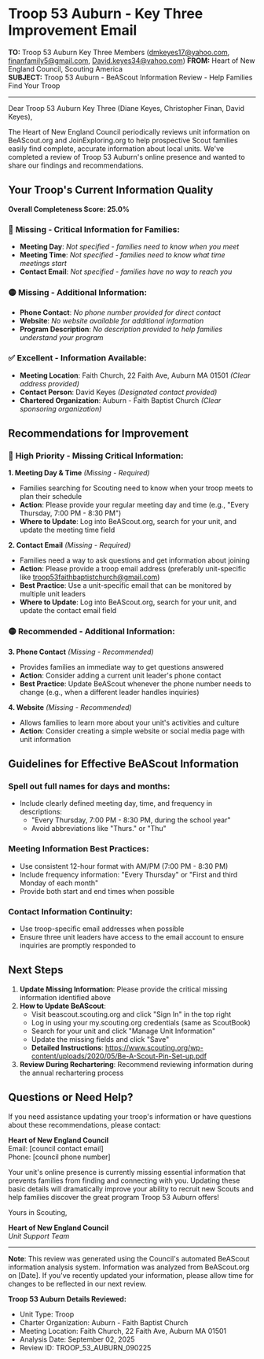 # Troop 53 Auburn - Key Three Improvement Email

**TO:** Troop 53 Auburn Key Three Members (dmkeyes17@yahoo.com, finanfamily5@gmail.com, David.keyes34@yahoo.com)
**FROM:** Heart of New England Council, Scouting America  
**SUBJECT:** Troop 53 Auburn - BeAScout Information Review - Help Families Find Your Troop  

---

Dear Troop 53 Auburn Key Three (Diane Keyes, Christopher  Finan, David Keyes),

The Heart of New England Council periodically reviews unit information on BeAScout.org and JoinExploring.org to help prospective Scout families easily find complete, accurate information about local units. We've completed a review of Troop 53 Auburn's online presence and wanted to share our findings and recommendations.

## Your Troop's Current Information Quality

**Overall Completeness Score: 25.0%**

### 🔴 **Missing - Critical Information for Families:**
- **Meeting Day**: *Not specified - families need to know when you meet*
- **Meeting Time**: *Not specified - families need to know what time meetings start*
- **Contact Email**: *Not specified - families have no way to reach you*

### 🟡 **Missing - Additional Information:**
- **Phone Contact**: *No phone number provided for direct contact*
- **Website**: *No website available for additional information*
- **Program Description**: *No description provided to help families understand your program*

### ✅ **Excellent - Information Available:**
- **Meeting Location**: Faith Church, 22 Faith Ave, Auburn MA 01501 *(Clear address provided)*
- **Contact Person**: David Keyes *(Designated contact provided)*
- **Chartered Organization**: Auburn - Faith Baptist Church *(Clear sponsoring organization)*

## Recommendations for Improvement

### 🔴 **High Priority - Missing Critical Information:**

**1. Meeting Day & Time** *(Missing - Required)*
- Families searching for Scouting need to know when your troop meets to plan their schedule
- **Action**: Please provide your regular meeting day and time (e.g., "Every Thursday, 7:00 PM - 8:30 PM")
- **Where to Update**: Log into BeAScout.org, search for your unit, and update the meeting time field

**2. Contact Email** *(Missing - Required)*
- Families need a way to ask questions and get information about joining
- **Action**: Please provide a troop email address (preferably unit-specific like troop53faithbaptistchurch@gmail.com)
- **Best Practice**: Use a unit-specific email that can be monitored by multiple unit leaders
- **Where to Update**: Log into BeAScout.org, search for your unit, and update the contact email field

### 🟡 **Recommended - Additional Information:**

**3. Phone Contact** *(Missing - Recommended)*
- Provides families an immediate way to get questions answered
- **Action**: Consider adding a current unit leader's phone contact
- **Best Practice**: Update BeAScout whenever the phone number needs to change (e.g., when a different leader handles inquiries)

**4. Website** *(Missing - Recommended)*
- Allows families to learn more about your unit's activities and culture
- **Action**: Consider creating a simple website or social media page with unit information


## Guidelines for Effective BeAScout Information

### **Spell out full names for days and months:**
- Include clearly defined meeting day, time, and frequency in descriptions:
  - "Every Thursday, 7:00 PM - 8:30 PM, during the school year"
  - Avoid abbreviations like "Thurs." or "Thu"

### **Meeting Information Best Practices:**
- Use consistent 12-hour format with AM/PM (7:00 PM - 8:30 PM)
- Include frequency information: "Every Thursday" or "First and third Monday of each month"
- Provide both start and end times when possible

### **Contact Information Continuity:**
- Use troop-specific email addresses when possible
- Ensure three unit leaders have access to the email account to ensure inquiries are promptly responded to

## Next Steps

1. **Update Missing Information**: Please provide the critical missing information identified above
2. **How to Update BeAScout**: 
   - Visit beascout.scouting.org and click "Sign In" in the top right
   - Log in using your my.scouting.org credentials (same as ScoutBook)
   - Search for your unit and click "Manage Unit Information"
   - Update the missing fields and click "Save"
   - **Detailed Instructions**: https://www.scouting.org/wp-content/uploads/2020/05/Be-A-Scout-Pin-Set-up.pdf
3. **Review During Rechartering**: Recommend reviewing information during the annual rechartering process

## Questions or Need Help?

If you need assistance updating your troop's information or have questions about these recommendations, please contact:

**Heart of New England Council**  
Email: [council contact email]  
Phone: [council phone number]

Your unit's online presence is currently missing essential information that prevents families from finding and connecting with you. Updating these basic details will dramatically improve your ability to recruit new Scouts and help families discover the great program Troop 53 Auburn offers!

Yours in Scouting,

**Heart of New England Council**  
*Unit Support Team*

---

**Note**: This review was generated using the Council's automated BeAScout information analysis system. Information was analyzed from BeAScout.org on [Date]. If you've recently updated your information, please allow time for changes to be reflected in our next review.

**Troop 53 Auburn Details Reviewed:**
- Unit Type: Troop
- Charter Organization: Auburn - Faith Baptist Church  
- Meeting Location: Faith Church, 22 Faith Ave, Auburn MA 01501
- Analysis Date: September 02, 2025
- Review ID: TROOP_53_AUBURN_090225